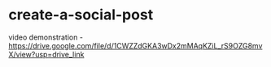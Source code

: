 # create-a-social-post

video demonstration - https://drive.google.com/file/d/1CWZZdGKA3wDx2mMAqKZiL_rS9OZG8mvX/view?usp=drive_link

